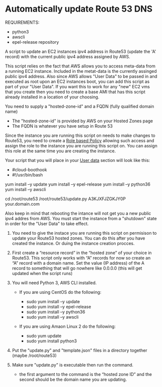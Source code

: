 # Automatically update Route 53 DNS

REQUIREMENTS:
- python3
- awscli
- epel-release repository

A script to update an EC2 instances ipv4 address in Route53 (update the 'A' record) with the current public ipv4 address assigned by AWS.


This script relies on the fact that AWS allows you to access meta-data from a running EC2 instance. Included in the metat-data is the currently assinged public ipv4 address. 
Also since AWS allows "User Data" to be passed in and executed as root upon an EC2 instances boot, you can add this script as part of your "User Data".
If you want this to work for any "new" EC2 vms that you create then you need to create a base AMI that has this script already installed in a location of your choosing.


You need to supply a "hosted-zone-id" and a FQDN (fully qualified domain name)
  - The "hosted-zone-id" is provided by AWS on your Hosted Zones page
  - The FQDN is whatever you have setup in Route 53

Since the instance you are running this script on needs to make changes to Route53, you need to create a [Role based Policy](https://docs.aws.amazon.com/IAM/latest/UserGuide/access_policies.html) allowing such
access and assign the role to the instance you are running this script on. You can assign this role at the same time you are creating the instance.

Your script that you will place in your [User data](https://docs.aws.amazon.com/AWSEC2/latest/UserGuide/user-data.html) section will look like this:
  
- #cloud-boothook
- #!/usr/bin/bash

yum install –y update
yum install –y epel-release
yum install –y python36
yum install –y awscli

cd /root/route53
/root/route53/update.py A3KJXFJZGKJY0P your.domain.com
  
Also keep in mind that rebooting the intance will not get you a new public ipv4 addres from AWS. You must start the instance from a "shutdown" state in order for the "User Data" to take effect.


1. You need to give the instace you are running this script on permisison to update your Route53 hosted zones. You can do this after you have created the instance. Or duing the instance creation procces.
2. First create a “resource record” in the “hosted zone” of your choice in Route53. This script only works with “A” records for now so create an “A” record with a domain name. Set the value (IP address) of the A record to something that will go nowhere like 0.0.0.0 (this will get updated when the script runs)
2. You will need Python 3, AWS CLI installed.
	- If you are using CentOS do the following:
		- sudo yum install –y update
		- sudo yum install –y epel-release
		- sudo yum install –y python36
		- sudo yum install –y awscli

	- If you are using Amaon Linux 2 do the following:
		- sudo yum update
		- sudo yum install python3

3. Put the "update.py" and "template.json" files in a directory together (maybe /root/route53) 

4. Make sure "update.py" is executable then run the command.
    - the first argument to the command is the “hosted zone ID” and the second should be the domain name you are updating.
